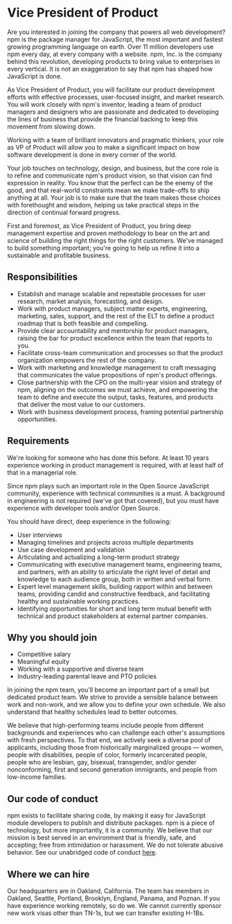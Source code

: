 # Vice President of Product

Are you interested in joining the company that powers all web
development?  npm is the package manager for JavaScript, the most
important and fastest growing programming language on earth.  Over 11
million developers use npm every day, at every company with a website.
npm, Inc. is the company behind this revolution, developing products
to bring value to enterprises in every vertical.  It is not an
exaggeration to say that npm has shaped how JavaScript is done.

As Vice President of Product, you will facilitate our product
development efforts with effective processes, user-focused insight,
and market research.  You will work closely with npm's inventor,
leading a team of product managers and designers who are passionate
and dedicated to developing the lines of business that provide the
financial backing to keep this movement from slowing down.

Working with a team of brilliant innovators and pragmatic thinkers,
your role as VP of Product will allow you to make a significant impact
on how software development is done in every corner of the world.

Your job touches on technology, design, and business, but the core
role is to refine and communicate npm's product vision, so that vision
can find expression in reality.  You know that the perfect can be the
enemy of the good, and that real-world constraints mean we make
trade-offs to ship anything at all.  Your job is to make sure that
the team makes those choices with forethought and wisdom, helping us
take practical steps in the direction of continual forward progress.

First and foremost, as Vice President of Product, you bring deep
management expertise and proven methodology to bear on the art and
science of building the right things for the right customers.  We've
managed to build something important; you're going to help us refine
it into a sustainable and profitable business.

## Responsibilities

- Establish and manage scalable and repeatable processes for user
  research, market analysis, forecasting, and design.
- Work with product managers, subject matter experts, engineering,
  marketing, sales, support, and the rest of the ELT to define a
  product roadmap that is both feasible and compelling.
- Provide clear accountability and mentorship for product managers,
  raising the bar for product excellence within the team that reports
  to you.
- Facilitate cross-team communication and processes so that the
  product organization empowers the rest of the company.
- Work with marketing and knowledge management to craft messaging that
  communicates the value propositions of npm's product offerings.
- Close partnership with the CPO on the multi-year vision and strategy
  of npm, aligning on the outcomes we must achieve, and empowering the
  team to define and execute the output, tasks, features, and products
  that deliver the most value to our customers.
- Work with business development process, framing potential
  partnership opportunities.

## Requirements

We're looking for someone who has done this before.  At least 10 years
experience working in product management is required, with at least
half of that in a managerial role.

Since npm plays such an important role in the Open Source JavaScript
community, experience with technical communities is a must.  A
background in engineering is not required (we've got that covered),
but you must have experience with developer tools and/or Open Source.

You should have direct, deep experience in the following:

- User interviews
- Managing timelines and projects across multiple departments
- Use case development and validation
- Articulating and actualizing a long-term product strategy
- Communicating with executive management teams, engineering teams,
  and partners, with an ability to articulate the right level of
  detail and knowledge to each audience group, both in written and
  verbal form.
- Expert level management skills, building rapport within and between
  teams, providing candid and constructive feedback, and facilitating
  healthy and sustainable working practices.
- Identifying opportunities for short and long term mutual benefit
  with technical and product stakeholders at external partner
  companies.

## Why you should join

- Competitive salary
- Meaningful equity
- Working with a supportive and diverse team
- Industry-leading parental leave and PTO policies

In joining the npm team, you'll become an important part of a small
but dedicated product team.  We strive to provide a sensible
balance between work and non-work, and we allow you to define your own
schedule.  We also understand that healthy schedules lead to better
outcomes.

We believe that high-performing teams include people from different
backgrounds and experiences who can challenge each other's assumptions
with fresh perspectives.  To that end, we actively seek a diverse pool
of applicants, including those from historically marginalized groups —
women, people with disabilities, people of color, formerly
incarcerated people, people who are lesbian, gay, bisexual,
transgender, and/or gender nonconforming, first and second generation
immigrants, and people from low-income families.

## Our code of conduct

npm exists to facilitate sharing code, by making it easy for
JavaScript module developers to publish and distribute packages.  npm
is a piece of technology, but more importantly, it is a community.  We
believe that our mission is best served in an environment that is
friendly, safe, and accepting; free from intimidation or harassment.
We do not tolerate abusive behavior.  See our unabridged code of
conduct [here](https://www.npmjs.com/policies/conduct).

## Where we can hire

Our headquarters are in Oakland, California.  The team has
members in Oakland, Seattle, Portland, Brooklyn, England, Panama, and
Poznan.  If you have experience working remotely, so do we.  We cannot
currently sponsor new work visas other than TN-1s, but we can transfer
existing H-1Bs.
